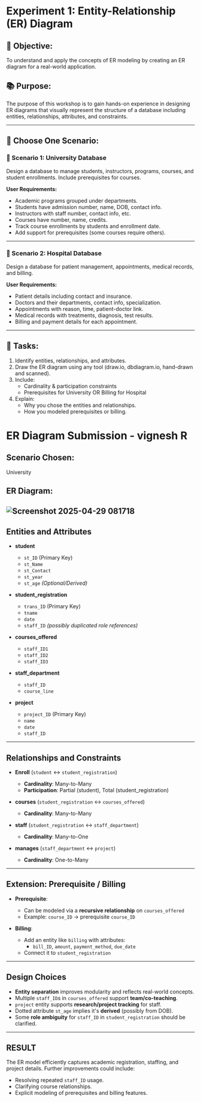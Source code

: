 # Experiment 1: Entity-Relationship (ER) Diagram

## 🎯 Objective:
To understand and apply the concepts of ER modeling by creating an ER diagram for a real-world application.

## 📚 Purpose:
The purpose of this workshop is to gain hands-on experience in designing ER diagrams that visually represent the structure of a database including entities, relationships, attributes, and constraints.

---

## 🧪 Choose One Scenario:

### 🔹 Scenario 1: University Database
Design a database to manage students, instructors, programs, courses, and student enrollments. Include prerequisites for courses.

**User Requirements:**
- Academic programs grouped under departments.
- Students have admission number, name, DOB, contact info.
- Instructors with staff number, contact info, etc.
- Courses have number, name, credits.
- Track course enrollments by students and enrollment date.
- Add support for prerequisites (some courses require others).

---

### 🔹 Scenario 2: Hospital Database
Design a database for patient management, appointments, medical records, and billing.

**User Requirements:**
- Patient details including contact and insurance.
- Doctors and their departments, contact info, specialization.
- Appointments with reason, time, patient-doctor link.
- Medical records with treatments, diagnosis, test results.
- Billing and payment details for each appointment.

---

## 📝 Tasks:
1. Identify entities, relationships, and attributes.
2. Draw the ER diagram using any tool (draw.io, dbdiagram.io, hand-drawn and scanned).
3. Include:
   - Cardinality & participation constraints
   - Prerequisites for University OR Billing for Hospital
4. Explain:
   - Why you chose the entities and relationships.
   - How you modeled prerequisites or billing.

# ER Diagram Submission - vignesh R

## Scenario Chosen:
University

## ER Diagram:
![Screenshot 2025-04-29 081718](https://github.com/user-attachments/assets/b99d8fc6-904f-4208-a9ca-d8942afcf7a1)
---

## Entities and Attributes

- **student**
  - `st_ID` (Primary Key)
  - `st_Name`
  - `st_Contact`
  - `st_year`
  - `st_age` *(Optional/Derived)*

- **student_registration**
  - `trans_ID` (Primary Key)
  - `tname`
  - `date`
  - `staff_ID` *(possibly duplicated role references)*

- **courses_offered**
  - `staff_ID1`
  - `staff_ID2`
  - `staff_ID3`

- **staff_department**
  - `staff_ID`
  - `course_line`

- **project**
  - `project_ID` (Primary Key)
  - `name`
  - `date`
  - `staff_ID`

---

## Relationships and Constraints

- **Enroll** (`student` ↔ `student_registration`)
  - **Cardinality**: Many-to-Many
  - **Participation**: Partial (student), Total (student_registration)

- **courses** (`student_registration` ↔ `courses_offered`)
  - **Cardinality**: Many-to-Many

- **staff** (`student_registration` ↔ `staff_department`)
  - **Cardinality**: Many-to-One

- **manages** (`staff_department` ↔ `project`)
  - **Cardinality**: One-to-Many

---

## Extension: Prerequisite / Billing

- **Prerequisite**:
  - Can be modeled via a **recursive relationship** on `courses_offered`
  - Example: `course_ID` → prerequisite `course_ID`

- **Billing**:
  - Add an entity like `billing` with attributes:
    - `bill_ID`, `amount`, `payment_method`, `due_date`
  - Connect it to `student_registration`

---

## Design Choices

- **Entity separation** improves modularity and reflects real-world concepts.
- Multiple `staff_ID`s in `courses_offered` support **team/co-teaching**.
- `project` entity supports **research/project tracking** for staff.
- Dotted attribute `st_age` implies it's **derived** (possibly from DOB).
- Some **role ambiguity** for `staff_ID` in `student_registration` should be clarified.

---

## RESULT

The ER model efficiently captures academic registration, staffing, and project details. Further improvements could include:
- Resolving repeated `staff_ID` usage.
- Clarifying course relationships.
- Explicit modeling of prerequisites and billing features.
